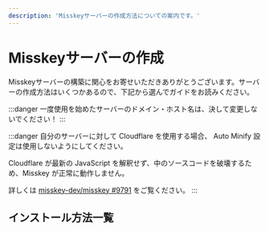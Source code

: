 ```yaml
---
description: 'Misskeyサーバーの作成方法についての案内です。'
---
```


# Misskeyサーバーの作成
Misskeyサーバーの構築に関心をお寄せいただきありがとうございます。サーバーの作成方法はいくつかあるので、下記から選んでガイドをお読みください。

:::danger
一度使用を始めたサーバーのドメイン・ホスト名は、決して変更しないでください！
:::

:::danger
自分のサーバーに対して Cloudflare を使用する場合、 Auto Minify 設定は使用しないようにしてください。

Cloudflare が最新の JavaScript を解釈せず、中のソースコードを破壊するため、Misskey が正常に動作しません。

詳しくは [misskey-dev/misskey #9791](https://github.com/misskey-dev/misskey/issues/9791) をご覧ください。
:::

## インストール方法一覧

<MkIndex />